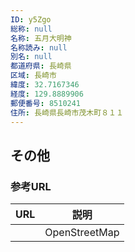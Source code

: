 ```yaml
---
ID: y5Zgo
総称: null
名称: 五月大明神
名称読み: null
別名: null
都道府県: 長崎県
区域: 長崎市
緯度: 32.7167346
経度: 129.8889906
郵便番号: 8510241
住所: 長崎県長崎市茂木町８１１
---
```


## その他

### 参考URL

| URL | 説明          |
| --- | ------------- |
|     | OpenStreetMap |
